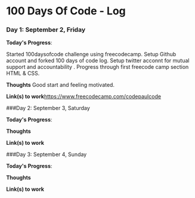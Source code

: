 # 100 Days Of Code - Log

### Day 1: September 2, Friday

**Today's Progress**: 

Started 100daysofcode challenge using freecodecamp.
Setup Github account and forked 100 days of code log.
Setup twitter acconnt for mutual support and accountability .
Progress through first freecode camp section HTML & CSS. 

**Thoughts** Good start and feeling motivated.

**Link(s) to work**https://www.freecodecamp.com/codepaulcode 

###Day 2: September 3, Saturday

**Today's Progress**:

**Thoughts** 

**Link(s) to work**

###Day 3: September 4, Sunday 

**Today's Progress**:

**Thoughts** 

**Link(s) to work**
